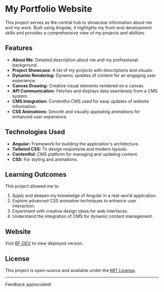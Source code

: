 # My Portfolio Website

This project serves as the central hub to showcase information about me and my work. Built using Angular, it highlights my front-end development skills and provides a comprehensive view of my projects and abilities.

## Features

- **About Me:** Detailed description about me and my professional background.
- **Project Showcase:** A list of my projects with descriptions and visuals.
- **Dynamic Rendering:** Dynamic updates of content for an engaging user experience.
- **Canvas Drawing:** Creative visual elements rendered on a canvas.
- **API Communication:** Fetches and displays data seamlessly from a CMS system.
- **CMS Integration:** Contentful CMS used for easy updates of website information.
- **CSS Animations:** Smooth and visually appealing animations for enhanced user experience.

## Technologies Used

- **Angular:** Framework for building the application's architecture.
- **Tailwind CSS:** To design responsive and modern layouts.
- **Contentful:** CMS platform for managing and updating content.
- **CSS:** For styling and animations.

## Learning Outcomes

This project allowed me to:

1. Apply and deepen my knowledge of Angular in a real-world application.
2. Explore advanced CSS animation techniques to enhance user interaction.
3. Experiment with creative design ideas for web interfaces.
4. Understand the integration of CMS for dynamic content management.

## Website

Visit [RF-DEV](https://rf-dev.site) to view deployed version.

## License

This project is open-source and available under the [MIT License](LICENSE).

---

Feedback appreciated!

